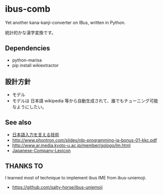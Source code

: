# ibus-comb

Yet another kana-kanji-converter on IBus, written in Python.

統計的かな漢字変換です。

## Dependencies

 * python-marisa
 * pip install wikiextractor

## 設計方針

 * モデル
  * モデルは 日本語 wikipedia 等から自動生成されて、誰でもチューニング可能なようにしたい。

## See also

 * [日本語入力を支える技術](https://gihyo.jp/book/2012/978-4-7741-4993-6)
 * http://www.phontron.com/slides/nlp-programming-ja-bonus-01-kkc.pdf
 * http://www.ar.media.kyoto-u.ac.jp/member/gologo/lm.html
 * [Japanese-Company-Lexicon](https://github.com/chakki-works/Japanese-Company-Lexicon)

## THANKS TO

I learned most of technique to implement ibus IME from ibus-uniemoji.

 * https://github.com/salty-horse/ibus-uniemoji
